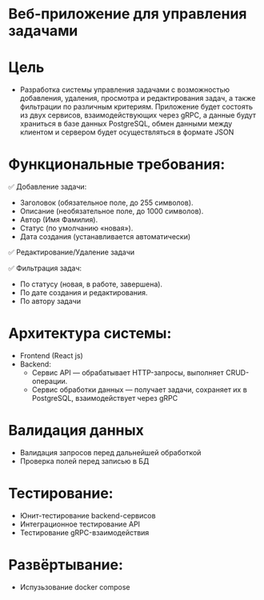 #  Веб-приложение для управления задачами

# Цель
- Разработка системы управления задачами с возможностью добавления, удаления, просмотра и редактирования задач, а также фильтрации по различным критериям. Приложение будет состоять из двух сервисов, взаимодействующих через gRPC, а данные будут храниться в базе данных PostgreSQL, обмен данными между клиентом и сервером будет осуществляться в формате JSON

# Функциональные требования:
✅ Добавление задачи:
- Заголовок (обязательное поле, до 255 символов).
- Описание (необязательное поле, до 1000 символов).
- Автор (Имя Фамилия).
- Статус (по умолчанию «новая»).
- Дата создания (устанавливается автоматически)

✅ Редактирование/Удаление задачи

✅  Фильтрация задач:
- По статусу (новая, в работе, завершена).
- По дате создания и редактирования.
- По автору задачи

# Архитектура системы: 
- Frontend (React js)
- Backend: 
     - Сервис API — обрабатывает HTTP-запросы, выполняет CRUD-операции.
     - Сервис обработки данных — получает задачи, сохраняет их в PostgreSQL, взаимодействует через gRPC

# Валидация данных
- Валидация запросов перед дальнейшей обработкой
- Проверка полей перед записью в БД

# Тестирование:
- Юнит-тестирование backend-сервисов
- Интеграционное тестирование API
- Тестирование gRPC-взаимодействия

# Развёртывание:
- Испузьзование docker compose



